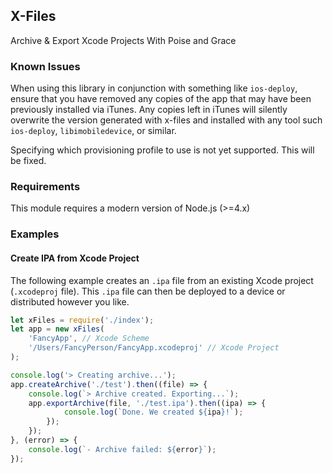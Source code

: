 X-Files
-------
Archive & Export Xcode Projects With Poise and Grace

### Known Issues
When using this library in conjunction with something like `ios-deploy`, ensure that you have removed any copies of the app that may have been previously installed via iTunes. Any copies left in iTunes will silently overwrite the version generated with x-files and installed with any tool such `ios-deploy`, `libimobiledevice`, or similar.

Specifying which provisioning profile to use is not yet supported. This will be fixed.

### Requirements
This module requires a modern version of Node.js (>=4.x)

### Examples

#### Create IPA from Xcode Project
The following example creates an `.ipa` file from an existing Xcode project (`.xcodeproj` file).
This `.ipa` file can then be deployed to a device or distributed however you like.

```js
let xFiles = require('./index');
let app = new xFiles(
	'FancyApp', // Xcode Scheme
	'/Users/FancyPerson/FancyApp.xcodeproj' // Xcode Project
);

console.log('> Creating archive...');
app.createArchive('./test').then((file) => {
	console.log(`> Archive created. Exporting...`);
	app.exportArchive(file, './test.ipa').then((ipa) => {
			console.log(`Done. We created ${ipa}!`);
		});
	});
}, (error) => {
	console.log(`- Archive failed: ${error}`);
});

```
